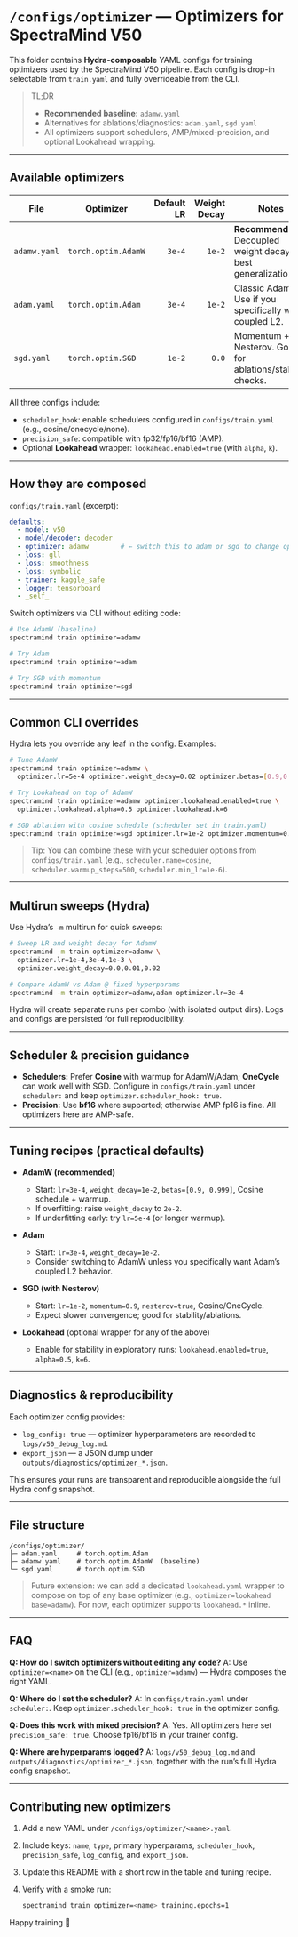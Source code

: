 # `/configs/optimizer` — Optimizers for SpectraMind V50

This folder contains **Hydra-composable** YAML configs for training optimizers used by the SpectraMind V50 pipeline.
Each config is drop-in selectable from `train.yaml` and fully overrideable from the CLI.

> TL;DR
>
> * **Recommended baseline:** `adamw.yaml`
> * Alternatives for ablations/diagnostics: `adam.yaml`, `sgd.yaml`
> * All optimizers support schedulers, AMP/mixed-precision, and optional Lookahead wrapping.

---

## Available optimizers

| File         | Optimizer           | Default LR | Weight Decay | Notes                                                         |
| ------------ | ------------------- | ---------: | -----------: | ------------------------------------------------------------- |
| `adamw.yaml` | `torch.optim.AdamW` |     `3e-4` |       `1e-2` | **Recommended**. Decoupled weight decay; best generalization. |
| `adam.yaml`  | `torch.optim.Adam`  |     `3e-4` |       `1e-2` | Classic Adam. Use if you specifically want coupled L2.        |
| `sgd.yaml`   | `torch.optim.SGD`   |     `1e-2` |        `0.0` | Momentum + Nesterov. Good for ablations/stability checks.     |

All three configs include:

* `scheduler_hook`: enable schedulers configured in `configs/train.yaml` (e.g., cosine/onecycle/none).
* `precision_safe`: compatible with fp32/fp16/bf16 (AMP).
* Optional **Lookahead** wrapper: `lookahead.enabled=true` (with `alpha`, `k`).

---

## How they are composed

`configs/train.yaml` (excerpt):

```yaml
defaults:
  - model: v50
  - model/decoder: decoder
  - optimizer: adamw        # ← switch this to adam or sgd to change optimizer
  - loss: gll
  - loss: smoothness
  - loss: symbolic
  - trainer: kaggle_safe
  - logger: tensorboard
  - _self_
```

Switch optimizers via CLI without editing code:

```bash
# Use AdamW (baseline)
spectramind train optimizer=adamw

# Try Adam
spectramind train optimizer=adam

# Try SGD with momentum
spectramind train optimizer=sgd
```

---

## Common CLI overrides

Hydra lets you override any leaf in the config. Examples:

```bash
# Tune AdamW
spectramind train optimizer=adamw \
  optimizer.lr=5e-4 optimizer.weight_decay=0.02 optimizer.betas=[0.9,0.98]

# Try Lookahead on top of AdamW
spectramind train optimizer=adamw optimizer.lookahead.enabled=true \
  optimizer.lookahead.alpha=0.5 optimizer.lookahead.k=6

# SGD ablation with cosine schedule (scheduler set in train.yaml)
spectramind train optimizer=sgd optimizer.lr=1e-2 optimizer.momentum=0.9 optimizer.nesterov=true
```

> Tip: You can combine these with your scheduler options from `configs/train.yaml` (e.g., `scheduler.name=cosine`, `scheduler.warmup_steps=500`, `scheduler.min_lr=1e-6`).

---

## Multirun sweeps (Hydra)

Use Hydra’s `-m` multirun for quick sweeps:

```bash
# Sweep LR and weight decay for AdamW
spectramind -m train optimizer=adamw \
  optimizer.lr=1e-4,3e-4,1e-3 \
  optimizer.weight_decay=0.0,0.01,0.02

# Compare AdamW vs Adam @ fixed hyperparams
spectramind -m train optimizer=adamw,adam optimizer.lr=3e-4
```

Hydra will create separate runs per combo (with isolated output dirs). Logs and configs are persisted for full reproducibility.

---

## Scheduler & precision guidance

* **Schedulers:** Prefer **Cosine** with warmup for AdamW/Adam; **OneCycle** can work well with SGD.
  Configure in `configs/train.yaml` under `scheduler:` and keep `optimizer.scheduler_hook: true`.
* **Precision:** Use **bf16** where supported; otherwise AMP fp16 is fine. All optimizers here are AMP-safe.

---

## Tuning recipes (practical defaults)

* **AdamW (recommended)**

  * Start: `lr=3e-4`, `weight_decay=1e-2`, `betas=[0.9, 0.999]`, Cosine schedule + warmup.
  * If overfitting: raise `weight_decay` to `2e-2`.
  * If underfitting early: try `lr=5e-4` (or longer warmup).

* **Adam**

  * Start: `lr=3e-4`, `weight_decay=1e-2`.
  * Consider switching to AdamW unless you specifically want Adam’s coupled L2 behavior.

* **SGD (with Nesterov)**

  * Start: `lr=1e-2`, `momentum=0.9`, `nesterov=true`, Cosine/OneCycle.
  * Expect slower convergence; good for stability/ablations.

* **Lookahead** (optional wrapper for any of the above)

  * Enable for stability in exploratory runs: `lookahead.enabled=true`, `alpha=0.5`, `k=6`.

---

## Diagnostics & reproducibility

Each optimizer config provides:

* `log_config: true` — optimizer hyperparameters are recorded to `logs/v50_debug_log.md`.
* `export_json` — a JSON dump under `outputs/diagnostics/optimizer_*.json`.

This ensures your runs are transparent and reproducible alongside the full Hydra config snapshot.

---

## File structure

```
/configs/optimizer/
├─ adam.yaml     # torch.optim.Adam
├─ adamw.yaml    # torch.optim.AdamW  (baseline)
└─ sgd.yaml      # torch.optim.SGD
```

> Future extension: we can add a dedicated `lookahead.yaml` wrapper to compose on top of any base optimizer (e.g., `optimizer=lookahead base=adamw`). For now, each optimizer supports `lookahead.*` inline.

---

## FAQ

**Q: How do I switch optimizers without editing any code?**
A: Use `optimizer=<name>` on the CLI (e.g., `optimizer=adamw`) — Hydra composes the right YAML.

**Q: Where do I set the scheduler?**
A: In `configs/train.yaml` under `scheduler:`. Keep `optimizer.scheduler_hook: true` in the optimizer config.

**Q: Does this work with mixed precision?**
A: Yes. All optimizers here set `precision_safe: true`. Choose fp16/bf16 in your trainer config.

**Q: Where are hyperparams logged?**
A: `logs/v50_debug_log.md` and `outputs/diagnostics/optimizer_*.json`, together with the run’s full Hydra config snapshot.

---

## Contributing new optimizers

1. Add a new YAML under `/configs/optimizer/<name>.yaml`.
2. Include keys: `name`, `type`, primary hyperparams, `scheduler_hook`, `precision_safe`, `log_config`, and `export_json`.
3. Update this README with a short row in the table and tuning recipe.
4. Verify with a smoke run:

   ```bash
   spectramind train optimizer=<name> training.epochs=1
   ```

Happy training 🚀
